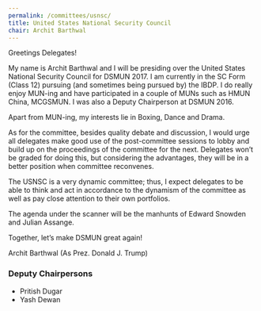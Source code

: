 ```yaml
---
permalink: /committees/usnsc/
title: United States National Security Council
chair: Archit Barthwal
---
```


Greetings Delegates!

My name is Archit Barthwal and I will be presiding over the United States National Security Council for DSMUN 2017. I am currently in the SC Form (Class 12) pursuing (and sometimes being pursued by) the IBDP. I do really enjoy MUN-ing and have participated in a couple of MUNs such as HMUN China, MCGSMUN. I was also a Deputy Chairperson at DSMUN 2016.

Apart from MUN-ing, my interests lie in Boxing, Dance and Drama.

As for the committee, besides quality debate and discussion, I would urge all delegates make good use of the post-committee sessions to lobby and build up on the proceedings of the committee for the next. Delegates won’t be graded for doing this, but considering the advantages, they will be in a better position when committee reconvenes.

The USNSC is a very dynamic committee; thus, I expect delegates to be able to think and act in accordance to the dynamism of the committee as well as pay close attention to their own portfolios.

The agenda under the scanner will be the manhunts of Edward Snowden and Julian Assange.

Together, let’s make DSMUN great again!

Archit Barthwal (As Prez. Donald J. Trump)

### Deputy Chairpersons


- Pritish Dugar
- Yash Dewan
